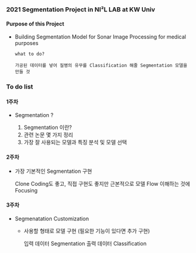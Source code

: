 ### 2021 Segmentation Project in NI²L LAB at KW Univ

#### Purpose of this Project  

  - Building Segmentation Model for Sonar Image Processing for medical purposes

        what to do? 
        
        가공된 데이터를 넣어 질병의 유무를 Classification 해줄 Segmentation 모델을 만들 것
                
### To do list

#### 1주차

  - Segmentation ?

      1. Segmentation 이란? 
      2. 관련 논문 몇 가지 정리 
      3. 가장 잘 사용되는 모델과 특징 분석 및 모델 선택

#### 2주차

  - 가장 기본적인 Segmentation 구현

      Clone Coding도 좋고, 직접 구현도 좋지만 근본적으로 모델 Flow 이해하는 것에 Focusing
  

#### 3주차

- Segmenatation Customization 

    - 사용할 형태로 모델 구현 (필요한 기능이 있다면 추가 구현)  

      입력 데이터 Segmentation
      출력 데이터 Classification
      
    
  
            
        
  
  
  
  
  
